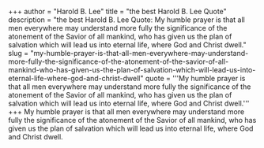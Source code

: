 +++
author = "Harold B. Lee"
title = "the best Harold B. Lee Quote"
description = "the best Harold B. Lee Quote: My humble prayer is that all men everywhere may understand more fully the significance of the atonement of the Savior of all mankind, who has given us the plan of salvation which will lead us into eternal life, where God and Christ dwell."
slug = "my-humble-prayer-is-that-all-men-everywhere-may-understand-more-fully-the-significance-of-the-atonement-of-the-savior-of-all-mankind-who-has-given-us-the-plan-of-salvation-which-will-lead-us-into-eternal-life-where-god-and-christ-dwell"
quote = '''My humble prayer is that all men everywhere may understand more fully the significance of the atonement of the Savior of all mankind, who has given us the plan of salvation which will lead us into eternal life, where God and Christ dwell.'''
+++
My humble prayer is that all men everywhere may understand more fully the significance of the atonement of the Savior of all mankind, who has given us the plan of salvation which will lead us into eternal life, where God and Christ dwell.
